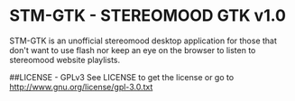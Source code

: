 STM-GTK - STEREOMOOD GTK v1.0
===
STM-GTK is an unofficial stereomood desktop application
for those that don't want to use flash nor keep an eye on
the browser to listen to stereomood website playlists.

##LICENSE - GPLv3
See LICENSE to get the license or go to
http://www.gnu.org/license/gpl-3.0.txt